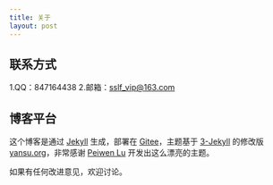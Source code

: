 ```yaml
---
title: 关于
layout: post
---
```


## 联系方式
1.QQ：847164438
2.邮箱：sslf_vip@163.com


## 博客平台

这个博客是通过 [Jekyll](http://jekyllrb.com/) 生成，部署在 [Gitee](https://gitee.com)，主题基于 [3-Jekyll](https://github.com/P233/3-Jekyll) 的修改版 [yansu.org](http://yansu.org/)，非常感谢 [Peiwen Lu](https://github.com/P233) 开发出这么漂亮的主题。

如果有任何改进意见，欢迎讨论。
